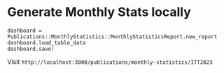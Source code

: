 # Generate Monthly Stats locally

    dashboard = Publications::MonthlyStatistics::MonthlyStatisticsReport.new_report
    dashboard.load_table_data
    dashboard.save!


Visit `http://localhost:3000/publications/monthly-statistics/ITT2023`
